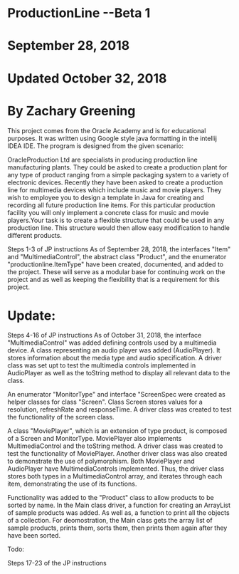 # ProductionLine --Beta 1
September 28, 2018
=
Updated October 32, 2018
=
By Zachary Greening
=

This project comes from the Oracle Academy and is for educational purposes.
It was written using Google style java formatting in the intellij IDEA IDE.
The program is designed from the given scenario:

OracleProduction Ltd are specialists in producing production line 
manufacturing plants. They could be asked to create a production plant for
any type of product ranging from a simple packaging system to a variety of 
electronic devices. Recently they have been asked to create a production 
line for multimedia devices which include music and movie players. They wish
to employee you to design a template in Java for creating and recording all
future production line items. For this particular production facility you 
will only implement a concrete class for music and movie players.Your task
is to create a flexible structure that could be used in any production line. 
This structure would then allow easy modification to handle different products.

Steps 1-3 of JP instructions
As of September 28, 2018, the interfaces "Item" and "MultimediaControl", 
the abstract class "Product", and the enumerator "productionline.ItemType" have been created,
documented, and added to the project. These will serve as a modular base for 
continuing work on the project and as well as keeping the flexibility that is
a requirement for this project.

Update:
=

Steps 4-16 of JP instructions
As of October 31, 2018, the interface "MultimediaControl" was added defining controls used by
a multimedia device. A class representing an audio player was added (AudioPlayer). It stores
information about the media type and audio specification. A driver class was set upt to test
the multimedia controls implemented in AudioPlayer as well as the toString method to display 
all relevant data to the class. 

An enumerator "MonitorType" and interface "ScreenSpec were
created as helper classes for class "Screen". Class Screen stores values for a resolution,
refreshRate and responseTime. A driver class was created to test the functionality of the 
screen class.

A class "MoviePlayer", which is an extension of type product, is composed of a Screen and 
MonitorType. MoviePlayer also implements MultimediaControl and the toString method. A
driver class was created to test the functionality of MoviePlayer. Another driver class
was also created to demonstrate the use of polymorphism. Both MoviePlayer and AudioPlayer
have MultimediaControls implemented. Thus, the driver class stores both types in a
MultimediaControl array, and iterates through each item, demonstrating the use of its
functions. 

Functionality was added to the "Product" class to allow products to be sorted by name.
In the Main class driver, a function for creating an ArrayList of sample products was added. As
well as, a function to print all the objects of a collection. For deomostration, the Main class gets
the array list of sample products, prints them, sorts them, then prints them again after they have been
sorted.

Todo:

Steps 17-23 of the JP instructions

